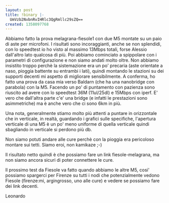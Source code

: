 ```yaml
---
layout: post
title: !binary |-
  UmVzb2NvbnRvIHRlc3QgRmllc29sZQ==
created: 1358097768
---
```

Abbiamo fatto la prova melagrana-fiesole1 con due M5 montate su un paio
di aste per microfoni. I risultati sono incoraggianti, anche se non
splendidi, con lo speedtest io ho visto al massimo 13Mbps totali, forse
Alessio dall'altro lato qualcosa di più. Poi abbiamo cominciato a
spippolare con i parametri di configurazione e non siamo andati molto
oltre. Non abbiamo insistito troppo perchè la sistemazione era un po'
precaria (aste orientate a naso, pioggia battente su entrambi i lati),
quindi montando le stazioni su dei supporti decenti mi aspetto di
migliorare sensibilmente. A conferma, ho fatto una prova da casa mia
verso Baldarn (che ha una nanobridge con parabola) con la M5. Facendo un
po' di puntamento con pazienza sono riuscito ad avere con lo speedtest
36M (11ul/25dl) e 15Mbps con iperf. E' vero che dall'altra parte c'e'
una bridge (e infatti le prestazioni sono asimmetriche) ma è anche vero
che ci sono 6km in più.

Una nota, generalmente stiamo molto più attenti a puntare in orizzontale
che in verticale, in realtà, guardando i grafici sulle specifiche,
l'apertura verticale di una M5 è un po' meno uniforme di quella
verticale quindi sbagliando in verticale si perdono più db.

Non siamo potuti andare alle cure perchè con la pioggia era
pericoloso montare sui tetti. Siamo eroi, non kamikaze ;-)

Il risultato netto quindi è che possiamo fare un link fiesole-melagrana,
ma non siamo ancora sicuri di poter connettere le cure.

Il prossimo test da Fiesole va fatto quando abbiamo le altre M5, cosi'
possiamo spargerci per Firenze su tutti i nodi che potenzialmente vedono
Fiesole (firenze:mi, argingrosso, uno alle cure) e vedere se possiamo
fare dei link decenti.

Leonardo

